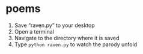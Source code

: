 # poems

1. Save “raven.py” to your desktop
2. Open a terminal
3. Navigate to the directory where it is saved
4. Type `python raven.py` to watch the parody unfold 
